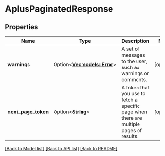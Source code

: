 # AplusPaginatedResponse

## Properties

Name | Type | Description | Notes
------------ | ------------- | ------------- | -------------
**warnings** | Option<[**Vec<models::Error>**](Error.md)> | A set of messages to the user, such as warnings or comments. | [optional]
**next_page_token** | Option<**String**> | A token that you use to fetch a specific page when there are multiple pages of results. | [optional]

[[Back to Model list]](../README.md#documentation-for-models) [[Back to API list]](../README.md#documentation-for-api-endpoints) [[Back to README]](../README.md)


